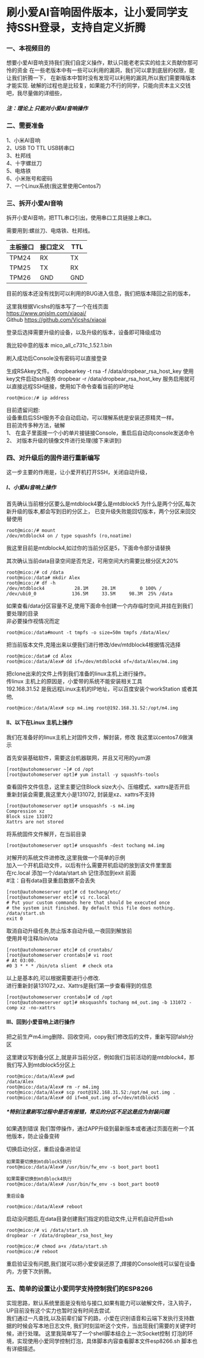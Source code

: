 # 刷小爱AI音响固件版本，让小爱同学支持SSH登录，支持自定义折腾
### 一、本视频目的  
 想要小爱AI音响支持我们我们自定义操作，默认只能老老实实的给主义贡献你那可怜的资金
在一些老版本中有一些可以利用的漏洞，我们可以拿到底层的权限，能让我们折腾一下，
在新版本中暂时没有发现可以利用的漏洞,所以我们需要降版本才能实现.
破解的过程也是比较复，如果能力不行的同学，只能向资本主义交钱吧，我尽量做的详细些，

##### 注：理论上 只能对小爱AI音响操作 

### 二、需要准备     
1、小米AI音响   
2、USB TO TTL USB转串口  
3、杜邦线  
4、十字螺丝刀  
5、电烙铁  
6、小米账号和密码  
7、一个Linux系统(我这里使用Centos7)  


### 三、拆开小爱AI音响  

拆开小爱AI音响，把TTL串口引出，使用串口工具链接上串口。

需要用到:螺丝刀、电烙铁、杜邦线。  

主板接口 | 接口定义 | TTL 
--|-- |-- 
TPM24 | RX | TX  
TPM25 | TX | RX
TPM26 | GND| GND

目前的版本还没有找到可以利用的BUG进入信息，我们把版本降回之前的版本，

这里我根据Vicshs的版本写了一个在线页面  
https://www.qnjslm.com/xiaoai/  
Github
https://github.com/Vicshs/xiaoai 


登录后选择需要升级的设备，以及升级的版本，设备即可降级成功

我比较中意的版本 mico_all_c731c_1.52.1.bin

刷入成功后Console没有密码可以直接登录

生成RSAkey文件。
dropbearkey -t rsa -f /data/dropbear_rsa_host_key
使用key文件启动ssh服务
dropbear -r /data/dropbear_rsa_host_key
服务启用就可以直接远程SSH链接，使用如下命令查看当前的IP地址
```
root@mico:/# ip address
```
目前遗留问题:  
设备重启后SSH服务不会自动启动，可以理解系统是安装还原精灵一样。  
目前流传多种方法，破解  
1、 在盒子里面接一个小的单片接链接Console，重启后自动向console发送命令  
2、 对版本升级的镜像文件进行处理(接下来讲到)


### 四、对升级后的固件进行重新编写
这一步主要的作用是，让小爱开机打开SSH，关闭自动升级，

##### Ⅰ、小爱Ai音响上操作

首先确认当前根分区要么是mtdblock4要么是mtdblock5
为什么是两个分区,每次新升级的版本,都会写到旧的分区上，
已变升级失败能回切版本，两个分区来回交替使用


```shell
root@mico:/# mount
/dev/mtdblock4 on / type squashfs (ro,noatime)
```
我这里目前是mtdblock4,如过你的当前分区是5，下面命令部分请替换

其次确认当前data目录空间是否充足，可用空间大约需要比根分区大20%
```
root@mico:/# cd /data
root@mico:/data# mkdir Alex
root@mico:/# df -h
/dev/mtdblock4           28.1M     28.1M         0 100% /
/dev/ubi0_0             136.5M     33.5M     98.3M  25% /data
```
如果查看/data分区容量不足,使用下面命令创建一个内存临时空间,并挂在到我们要处理的目录  
非必要操作视情况而定
```
root@mico:/data#mount -t tmpfs -o size=50m tmpfs /data/Alex/

```
把当前版本文件,克隆出来以便我们进行修改/dev/mtdblock4根据情况选择
```
root@mico:/data# cd Alex
root@mico:/data/Alex# dd if=/dev/mtdblock4 of=/data/Alex/m4.img
```

把clone出来的文件上传到我们准备的linux主机上进行操作。  
传linux 主机上的原因是，小爱带的系统不能安装相关工具  
192.168.31.52  是我远程Linux主机的IP地址，可以百度安装个workStation
或者其他,
```
root@mico:/data/Alex# scp m4.img root@192.168.31.52:/opt/m4.img
```

#### Ⅱ、以下在Linux 主机上操作
我们在准备好的linux主机上对固件文件，解封装，修改
我这里以centos7.6做演示

首先安装基础软件，需要这台机器联网，并且又可用的yum源
```
[root@autohomeserver ~]# cd /opt
[root@autohomeserver opt]# yum install -y squashfs-tools
```
查看固件文件信息，这里主要记住Block size大小、压缩模式、xattrs是否开启    
重新封装会需要,我这里大小是131072, 封装是xz、xattrs不支持    
```
[root@autohomeserver opt]# unsquashfs -s m4.img
Compression xz
Block size 131072
Xattrs are not stored
```

将系统固件文件解开，在当前目录
```
[root@autohomeserver opt]# unsquashfs -dest tochang m4.img
```
对解开的系统文件进修改,这里我做一个简单的示例  
加入一个开机启动文件，以后有什么需要开机启动的放到该文件里里面  
在rc.local 添加一个/data/start.sh 记住添加到exit 前面  
#注：自有data目录重启数据不会丢失   
```
[root@autohomeserver opt]# cd tochang/etc/
[root@autohomeserver etc]# vi rc.local 
# Put your custom commands here that should be executed once
# the system init finished. By default this file does nothing.
/data/start.sh
exit 0
```
取消自动升级任务,防止版本自动升级,一夜回到解放前   
使用井号注释/bin/ota
```
[root@autohomeserver etc]# cd crontabs/
[root@autohomeserver crontabs]# vi root 
# At 03:00.
#0 3 * * * /bin/ota slient  # check ota
```
以上是基本的,可以根据需要进行小修改.  
进行重新封装131072,xz、Xattrs是我们第一步查看得到的信息  
```
[root@autohomeserver crontabs]# cd /opt
[root@autohomeserver opt]# mksquashfs tochang m4_out.img -b 131072 -comp xz -no-xattrs

```
#### Ⅲ、回到小爱音响上进行操作
把之前生产m4.img删除、回收空间，copy我们修改后的文件，重新写回falsh分区  

这里建议写到备分区上,就是非当前分区，例如我们当前活动的是mtdblock4，那我们写入到mtdblock5分区上
```
root@mico:/data/Alex# pwd
/data/Alex
root@mico:/data/Alex# rm -r m4.img 
root@mico:/data/Alex# scp root@192.168.31.52:/opt/m4_out.img .
root@mico:/data/Alex# dd if=m4_out.img of=/dev/mtdblock5
```
##### *特别注意刷写过程中是否有报错，常见的分区不足这是应为封装问题  
如果遇到错误  我们暂停操作，通过APP升级到最新版本或者通过页面在刷一个其他版本，防止设备变砖  


切换启动分区，重启设备进验证
```
如果需要切换到mtdblock5执行
root@mico:/data/Alex# /usr/bin/fw_env -s boot_part boot1

如果需要切换到mtdblock4执行
root@mico:/data/Alex# /usr/bin/fw_env -s boot_part boot0

重启设备

root@mico:/data/Alex# reboot

```

启动没问题后,在data目录创建我们指定的启动文件,让开机自动开启ssh

```
root@mico:/# vi /data/start.sh
dropbear -r /data/dropbear_rsa_host_key

root@mico:/# chmod a+x /data/start.sh
root@mico:/# reboot
```
重启验证没有问题,我们就可以把小爱安装还原了,焊接的Console线可以留在设备内，方便下次折腾。 



### 五、简单的设置让小爱同学支持控制我们的ESP8266

实现思路，默认系统里面是没有给与接口,如果有能力可以破解文件，注入钩子，UP目前没有这个实力也暂时没有时间去尝试.  
我们通过一凡查找,以及前辈们留下的路，小爱在识别语音和云端下发执行支持数据的时候会写本地日志文件,
我们时刻监听这个文件，当出现我们需要的关键字时候，进行处理。  这里我简单写了一个shell脚本结合上一次Socket控制
灯泡的环境，实现使用小爱同学控制灯泡，具体脚本内容查看脚本文件esp8266.sh 脚本也有详细描述。





